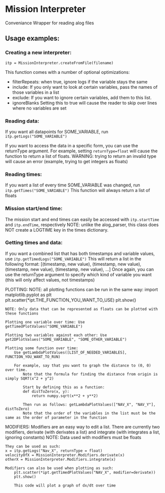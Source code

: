 # Mission Interpreter
Conveniance Wrapper for reading alog files


## Usage examples:

### Creating a new interpreter:
    itp = MissionInterpreter.createFromFile(filename)
  
This function comes with a number of optional optimizations:
   - filterRepeats: when true, ignore logs if the variable stays the same
   - include:       If you only want to look at certain variables, pass the names of those variables in a list
   - exclude:       If you want to ignore certain variables, add them to this list.
   - ignoreBlanks   Setting this to true will cause the reader to skip over lines where no variables are set
       
       
### Reading data:
If you want all datapoints for SOME_VARIABLE, run `itp.getLogs("SOME_VARIABLE")`
    
If you want to access the data in a specific form, you can use the returnType argument. For example, setting `returnType=float` will cause the function to return a list of floats.
WARNING: trying to return an invalid type will cause an error (example, trying to get integers as floats)
    
### Reading times:
If you want a list of every time SOME_VARIABLE was changed, run `itp.getTimes("SOME_VARIABLE")`
This function will always return a list of floats
    
### Mission start/end time:
The mission start and end times can easily be accessed with `itp.startTime` and `itp.endTime`, respectively
NOTE: unlike the alog_parser, this class does NOT create a LOGTIME key in the times dictionary.
    
### Getting times and data:
If you want a combined list that has both timestamps and variable values, use `itp.getTimedLogs("SOME_VARIABLE")`
This will return a list in the following format: [(timestamp, new value), (timestamp, new value), (timestamp, new value), (timestamp, new value), ...]
Once again, you can use the returnType argument to specify which kind of variable you want (this will only affect values, not timestamps)

PLOTTING:
    NOTE: all plotting functions can be run in the same way:
        import matplotlib.pyplot as plt
        plt.scatter(*ipt.THE_FUNCTION_YOU_WANT_TO_USE)
        plt.show()
        
    NOTE: Only data that can be represented as floats can be plotted with these functions
        
    Plotting one variable over time: Use getTimedPlotValues("SOME_VARIABLE")
    
    Plotting two variables against each other: Use get2DPlotValues("SOME_VARIABLE", "SOME_OTHER_VARIABLE")
    
    Plotting some function over time:
        Use getLambdaPlotValues([LIST_OF_NEEDED_VARIABLES], FUNCTION_YOU_WANT_TO_RUN)
        
        For example, say that you want to graph the distance to (0, 0) over time.
            Note that the formula for finding the distance from origin is simply SQRT(x^2 + y^2)
            
            Start by defining this as a function:
            def distToZero(x, y):
                return numpy.sqrt(x**2 + y**2)
            
            Then run as follows: getLambdaPlotValues(["NAV_X", "NAV_Y"], distToZero)
            Note that the order of the variables in the list must be the same as the order of parameter in the function
            
            
MODIFIERS:
    Modifiers are an easy way to edit a list.
    There are currently two modifiers, derivate (with derivates a list) and integrate (with integrates a list, ignoring constants)
    NOTE: Data used with modifiers must be floats
    
    They can be used as such:
    x = itp.getLogs("Nav_X", returnType = float)
    velocityOfX = MissionInterpreter.Modifiers.derivate(x)
    otherX = MissionInterpreter.Modifiers.integrate(x)
    
    Modifiers can also be used when plotting as such:
        plt.scatter(*ipt.getTimedPlotValues("NAV_X", modifier=derivate))
        plt.show()
        
        This code will plot a graph of dx/dt over time
    
